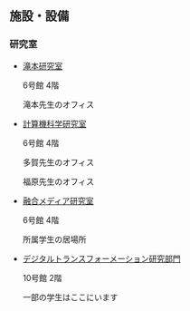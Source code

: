 ## 施設・設備

### 研究室

- [滝本研究室](takimoto-lab.md)

  6号館 4階

  滝本先生のオフィス

- [計算機科学研究室](computer-science-lab.md)

  6号館 4階

  多賀先生のオフィス
  
  福原先生のオフィス

- [融合メディア研究室](fusion-media-lab.md)

  6号館 4階

  所属学生の居場所

- [デジタルトランスフォーメーション研究部門](digital-transformation-research-lab.md)

  10号館 2階

  一部の学生はここにいます
